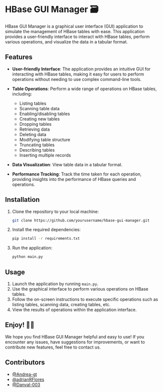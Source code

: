 # HBase GUI Manager 🗃️
HBase GUI Manager is a graphical user interface (GUI) application to simulate the management of HBase tables with ease. This application provides a user-friendly interface to interact with HBase tables, perform various operations, and visualize the data in a tabular format.

## Features

- **User-friendly Interface**: The application provides an intuitive GUI for interacting with HBase tables, making it easy for users to perform operations without needing to use complex command-line tools.
  
- **Table Operations**: Perform a wide range of operations on HBase tables, including:
  - Listing tables
  - Scanning table data
  - Enabling/disabling tables
  - Creating new tables
  - Dropping tables
  - Retrieving data
  - Deleting data
  - Modifying table structure
  - Truncating tables
  - Describing tables
  - Inserting multiple records

- **Data Visualization**: View table data in a tabular format.

- **Performance Tracking**: Track the time taken for each operation, providing insights into the performance of HBase queries and operations.

## Installation

1. Clone the repository to your local machine:

    ```bash
    git clone https://github.com/yourusername/hbase-gui-manager.git
    ```

2. Install the required dependencies:

    ```bash
    pip install -r requirements.txt
    ```

3. Run the application:

    ```bash
    python main.py
    ```

## Usage

1. Launch the application by running `main.py`.
2. Use the graphical interface to perform various operations on HBase tables.
3. Follow the on-screen instructions to execute specific operations such as listing tables, scanning data, creating tables, etc.
4. View the results of operations within the application interface.

## Enjoy! 🚀🎉

We hope you find HBase GUI Manager helpful and easy to use! If you encounter any issues, have suggestions for improvements, or want to contribute new features, feel free to contact us.

## Contributors
- [@Andrea-gt](https://github.com/Andrea-gt)
- [@adrianRFlores](https://github.com/adrianRFlores)
- [@Danval-003](https://github.com/Danval-003)
